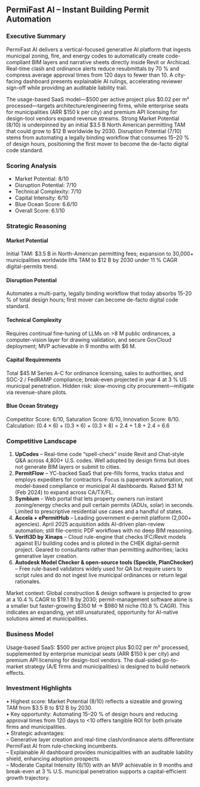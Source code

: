 ## PermiFast AI – Instant Building Permit Automation

### Executive Summary
PermiFast AI delivers a vertical-focused generative AI platform that ingests municipal zoning, fire, and energy codes to automatically create code-compliant BIM layers and narrative sheets directly inside Revit or Archicad. Real-time clash and ordinance alerts reduce resubmittals by 70 % and compress average approval times from 120 days to fewer than 10. A city-facing dashboard presents explainable AI rulings, accelerating reviewer sign-off while providing an auditable liability trail.

The usage-based SaaS model—$500 per active project plus $0.02 per m² processed—targets architecture/engineering firms, while enterprise seats for municipalities (ARR $150 k per city) and premium API licensing for design-tool vendors expand revenue streams. Strong Market Potential (8/10) is underpinned by an initial $3.5 B North American permitting TAM that could grow to $12 B worldwide by 2030. Disruption Potential (7/10) stems from automating a legally binding workflow that consumes 15–20 % of design hours, positioning the first mover to become the de-facto digital code standard.

### Scoring Analysis
- Market Potential: 8/10  
- Disruption Potential: 7/10  
- Technical Complexity: 7/10  
- Capital Intensity: 6/10  
- Blue Ocean Score: 6.6/10  
- Overall Score: 6.1/10  

### Strategic Reasoning

#### Market Potential
Initial TAM: $3.5 B in North-American permitting fees; expansion to 30,000+ municipalities worldwide lifts TAM to $12 B by 2030 under 11 % CAGR digital-permits trend.

#### Disruption Potential
Automates a multi-party, legally binding workflow that today absorbs 15-20 % of total design hours; first mover can become de-facto digital code standard.

#### Technical Complexity
Requires continual fine-tuning of LLMs on >8 M public ordinances, a computer-vision layer for drawing validation, and secure GovCloud deployment; MVP achievable in 9 months with $6 M.

#### Capital Requirements
Total $45 M Series A-C for ordinance licensing, sales to authorities, and SOC-2 / FedRAMP compliance; break-even projected in year 4 at 3 % US municipal penetration. Hidden risk: slow-moving city procurement—mitigate via revenue-share pilots.

#### Blue Ocean Strategy
Competitor Score: 6/10, Saturation Score: 6/10, Innovation Score: 8/10.  
Calculation: (0.4 × 6) + (0.3 × 6) + (0.3 × 8) = 2.4 + 1.8 + 2.4 = 6.6

### Competitive Landscape
1. **UpCodes** – Real-time code “spell-check” inside Revit and Chat-style Q&A across 4,800+ U.S. codes. Well adopted by design firms but does not generate BIM layers or submit to cities.  
2. **PermitFlow** – YC-backed SaaS that pre-fills forms, tracks status and employs expediters for contractors. Focus is paperwork automation, not model-based compliance or municipal AI dashboards. Raised $31 M (Feb 2024) to expand across CA/TX/FL.  
3. **Symbium** – Web portal that lets property owners run instant zoning/energy checks and pull certain permits (ADUs, solar) in seconds. Limited to prescriptive residential use cases and a handful of states.  
4. **Accela + ePermitHub** – Leading government e-permit platform (2,000+ agencies). April 2025 acquisition adds AI-driven plan-review automation; still file-centric PDF workflows with no deep BIM reasoning.  
5. **Verifi3D by Xinaps** – Cloud rule-engine that checks IFC/Revit models against EU building codes and is piloted in the CHEK digital-permit project. Geared to consultants rather than permitting authorities; lacks generative layer creation.  
6. **Autodesk Model Checker & open-source tools (Speckle, PlanChecker)** – Free rule-based validators widely used for QA but require users to script rules and do not ingest live municipal ordinances or return legal rationales.  

Market context: Global construction & design software is projected to grow at a 10.4 % CAGR to $19.1 B by 2030; permit-management software alone is a smaller but faster-growing $350 M → $980 M niche (10.8 % CAGR). This indicates an expanding, yet still unsaturated, opportunity for AI-native solutions aimed at municipalities.

### Business Model
Usage-based SaaS: $500 per active project plus $0.02 per m² processed, supplemented by enterprise municipal seats (ARR $150 k per city) and premium API licensing for design-tool vendors. The dual-sided go-to-market strategy (A/E firms and municipalities) is designed to build network effects.

### Investment Highlights
• Highest score: Market Potential (8/10) reflects a sizeable and growing TAM from $3.5 B to $12 B by 2030.  
• Key opportunity: Automating 15–20 % of design hours and reducing approval times from 120 days to <10 offers tangible ROI for both private firms and municipalities.  
• Strategic advantages:  
  – Generative layer creation and real-time clash/ordinance alerts differentiate PermiFast AI from rule-checking incumbents.  
  – Explainable AI dashboard provides municipalities with an auditable liability shield, enhancing adoption prospects.  
  – Moderate Capital Intensity (6/10) with an MVP achievable in 9 months and break-even at 3 % U.S. municipal penetration supports a capital-efficient growth trajectory.